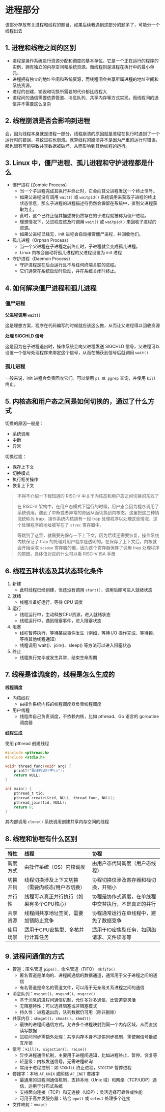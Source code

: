 # 进程部分

该部分存放有关进程和线程的题目，如果后续我遇到这部分的题多了，可能分一个线程出去

## 1. 进程和线程之间的区别

- 进程是操作系统进行资源分配和调度的基本单位。它是一个正在运行的程序的实例，拥有独立的内存空间和系统资源。而线程则是进程在执行中的最小单元。
- 进程拥有独立的地址空间和系统资源，而线程间会共享所属进程的地址空间和系统资源。
- 进程的创建，销毁和切换所需要的代价都比线程大
- 进程间的通信需要依靠管道、消息队列、共享内存等方式实现，而线程间的通信并不需要这么复杂

## 2. 线程崩溃是否会影响到进程

会，因为线程本身就是进程一部分，线程崩溃的原因就是进程在执行时遇到了一个运行时的错误，导致进程也崩溃。就算线程的崩溃并不是因为严重的运行时错误，那也很有可能导致共享数据被破坏，从而影响到其他线程的运行。

## 3. Linux 中，僵尸进程、孤儿进程和守护进程都是什么

- 僵尸进程 (Zombie Process)
    - 当一个子进程完成其执行并终止时，它会向其父进程发送一个终止信号。
    - 如果父进程没有调用 `wait()` 或 `waitpid()` 系统调用来获取子进程的终止状态信息，那么子进程的进程描述符仍然会保留在系统中，直到父进程获取为止。
    - 此时，这个已终止但其描述符仍然存在的子进程就被称为僵尸进程。
    - 理想情况下，父进程应该及时调用 `wait()` 或 `waitpid()` 来回收子进程的资源。
    - 如果父进程已经无，init 进程会自动接管僵尸进程，并回收他们。
- 孤儿进程（Orphan Process）
    - 当一个父进程在子进程之前终止时，子进程就会变成孤儿进程。
    - Linux 内核会自动将孤儿进程的父进程设置为 init 进程
- 守护进程（Daemon Process）
    - 守护进程是在后台运行且不与任何终端关联的进程。
    - 它们通常在系统启动时启动，并在系统关闭时终止。

## 4. 如何解决僵尸进程和孤儿进程

### 僵尸进程

**父进程调用 `wait()`**

这是理想方案，程序在代码编写的时候就应该这么做，从而让父进程得以回收资源

**处理 SIGCHLD 信号**

这是因为在子进程退出时，操作系统会向父进程发送 SIGCHLD 信号，父进程可以设置一个信号处理程序来绑定这个信号，从而在捕获到信号后就调用 `wait()`

### 孤儿进程

一般来说，init 进程会负责回收它们。可以使用 `ps 或 pgrep` 查询，并使用 `kill` 终止。

## 5. 内核态和用户态之间是如何切换的，通过了什么方式

切换的原因一般是：

- 系统调用
- 中断
- 异常

切换过程：

- 保存上下文
- 切换模式
- 执行相关操作
- 恢复上下文

> 不得不介绍一下我知道的 RISC-V 中关于内核态和用户态之间切换的东西了
>
> 在 RISC-V 架构中，在用户态模式下运行的时候，用户态会因为程序调用了系统调用，遇到了中断或者异常的原因从而切换到内核态。这里把这三种情况统称为 trap，操作系统内核拥有一段 trap 处理程序以处理这些情况，这个处理程序的地址被写在了 `stvec` 寄存器中。
>
> 等跳到了这里，就需要先保存一下上下文，因为后续还需要恢复，操作系统内核保证了 trap 的处理对用户程序是透明的。在保存了上下文后，内核就会开始读取 `scause` 寄存器的值，因为这个寄存器保存了调用 trap 处理程序的原因，具体值对应的什么可以看 RISC-V ISA 手册

## 6. 线程五种状态及其状态转化条件

1. 新建
    - 此时线程已经创建，但还没有调用 `start()`，调用后即可进入就绪状态
2. 就绪
    - 线程准备好运行，等待 CPU 调度
3. 运行
    - 线程运行中，主动释放CPU资源，进入就绪状态
    - 线程运行中，遇到阻塞事件，进入阻塞状态
4. 阻塞
    - 线程暂停执行，等待某些事件发生（例如，等待 I/O 操作完成、等待锁、等待其他线程通知）
    - 线程调用 wait()、join()、sleep() 等方法可以进入阻塞状态
5. 终止
    - 线程执行完毕或发生异常，结束生命周期

## 7. 线程是谁调度的，线程是怎么生成的

**线程调度**

- 内核线程
    - 由操作系统内核的线程调度器负责线程调度
- 用户线程
    - 线程库自己负责调度，不依赖内核，比如 pthread、Go 语言的 goroutine 调度器

**线程生成**

使用 pthread 创建线程

```c
#include <pthread.h>
#include <stdio.h>

void* thread_func(void* arg) {
    printf("新线程运行中\n");
    return NULL;
}

int main() {
    pthread_t tid;
    pthread_create(&tid, NULL, thread_func, NULL);
    pthread_join(tid, NULL);
    return 0;
}
```

其内部调用 `clone()` 系统调用创建共享内存空间的线程

## 8. 线程和协程有什么区别

|特性|线程|协程|
|:--|:--|:--|
|调度方式|由操作系统（OS）内核调度|由用户态代码调度（用户态线程）|
|切换开销|线程切换涉及上下文切换（需要内核态/用户态切换）|协程切换仅涉及寄存器和栈切换，开销小|
|并行性|线程可以真正并行执行（如果有多个CPU核心）|协程是协作式调度，在单线程中交替执行，不是真正的并行|
|共享资源|线程间共享地址空间，需要加锁防止竞争|协程通常运行在单线程中，避免了数据竞争|
|使用场景|适用于CPU密集型、多核并行计算任务|适用于IO密集型任务，如网络请求、文件读写等|

## 9. 进程间通信的方式

- 管道：匿名管道 `pipe()`，命名管道（FIFO） `mkfifo()`
    - 匿名管道是单向的、进程间通信的数据通道，通常用于父子进程之间的通信
    - 有名管道是命名的管道文件，可以用于无亲缘关系进程之间的通信
- 消息队列：`msgget()`、`msgsnd()`、`msgrcv()`
    - 基于消息的进程间通信机制，允许多对多通信，比管道更灵活
    - 无阻塞特性：可以选择阻塞或非阻塞模式
    - 持久性：进程退出后，队列数据仍可用（除非删除）
- 共享内存：`shmget()`、`shmat()`、`shmdt()`
    - 最快的进程间通信方式，允许多个进程映射到同一个内存区域，从而直接读写数据
    - 进程间同步需额外处理：共享内存本身不提供同步机制，需使用信号量或互斥锁
- 信号：`kill()`、`sigaction()`、`raise()`
    - 异步进程通信机制，主要用于进程间通知，比如进程终止、暂停、恢复等
    - 轻量级：内核发送信号，无需进程轮询
    - 常用于进程控制：如 `SIGKILL` 终止进程，`SIGSTOP` 暂停进程
- 套接字：本地 `AF_UNIX` 或网络 `AF_INET` 套接字
    - 最通用的进程间通信机制，支持本地（Unix 域）和网络（TCP/UDP）通信，适用于分布式系统
    - 支持面向连接（TCP）和无连接（UDP）：灵活选择可靠性或性能
    - 可用于高并发服务器：结合 `epoll` 或 `select` 处理多个连接
- 文件映射：`mmap()`


